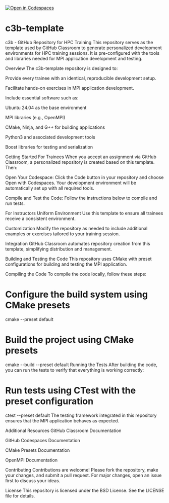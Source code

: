 [![Open in Codespaces](https://classroom.github.com/assets/launch-codespace-2972f46106e565e64193e422d61a12cf1da4916b45550586e14ef0a7c637dd04.svg)](https://classroom.github.com/open-in-codespaces?assignment_repo_id=18830476)
# c3b-template
c3b - GitHub Repository for HPC Training
This repository serves as the template used by GitHub Classroom to generate personalized development environments for HPC training sessions. It is pre-configured with the tools and libraries needed for MPI application development and testing.

Overview
The c3b-template repository is designed to:

Provide every trainee with an identical, reproducible development setup.

Facilitate hands-on exercises in MPI application development.

Include essential software such as:

Ubuntu 24.04 as the base environment

MPI libraries (e.g., OpenMPI)

CMake, Ninja, and G++ for building applications

Python3 and associated development tools

Boost libraries for testing and serialization

Getting Started
For Trainees
When you accept an assignment via GitHub Classroom, a personalized repository is created based on this template. Then:

Open Your Codespace: Click the Code button in your repository and choose Open with Codespaces. Your development environment will be automatically set up with all required tools.

Compile and Test the Code: Follow the instructions below to compile and run tests.

For Instructors
Uniform Environment
Use this template to ensure all trainees receive a consistent environment.

Customization
Modify the repository as needed to include additional examples or exercises tailored to your training session.

Integration
GitHub Classroom automates repository creation from this template, simplifying distribution and management.

Building and Testing the Code
This repository uses CMake with preset configurations for building and testing the MPI application.

Compiling the Code
To compile the code locally, follow these steps:

# Configure the build system using CMake presets
cmake --preset default

# Build the project using CMake presets
cmake --build --preset default
Running the Tests
After building the code, you can run the tests to verify that everything is working correctly:

# Run tests using CTest with the preset configuration
ctest --preset default
The testing framework integrated in this repository ensures that the MPI application behaves as expected.

Additional Resources
GitHub Classroom Documentation

GitHub Codespaces Documentation

CMake Presets Documentation

OpenMPI Documentation

Contributing
Contributions are welcome! Please fork the repository, make your changes, and submit a pull request. For major changes, open an issue first to discuss your ideas.

License
This repository is licensed under the BSD License. See the LICENSE file for details.